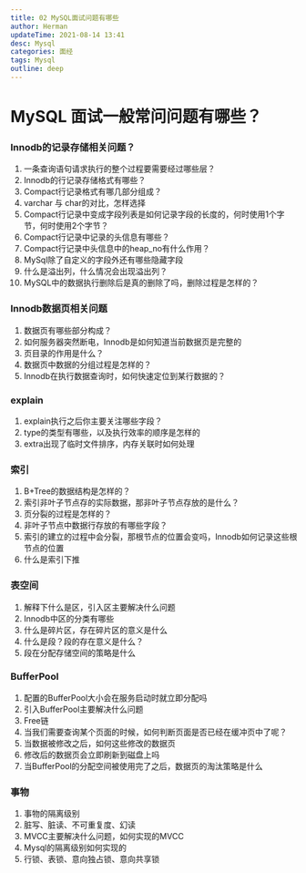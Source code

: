 ```yaml
---
title: 02 MySQL面试问题有哪些
author: Herman
updateTime: 2021-08-14 13:41
desc: Mysql
categories: 面经
tags: Mysql
outline: deep
---
```


# MySQL 面试一般常问问题有哪些？

### Innodb的记录存储相关问题？
1. 一条查询语句请求执行的整个过程要需要经过哪些层？
2. Innodb的行记录存储格式有哪些？
3. Compact行记录格式有哪几部分组成？
4. varchar 与 char的对比，怎样选择
5. Compact行记录中变成字段列表是如何记录字段的长度的，何时使用1个字节，何时使用2个字节？
6. Compact行记录中记录的头信息有哪些？
7. Compact行记录中头信息中的heap_no有什么作用？
8. MySql除了自定义的字段外还有哪些隐藏字段
9. 什么是溢出列，什么情况会出现溢出列？
10. MySQL中的数据执行删除后是真的删除了吗，删除过程是怎样的？

### Innodb数据页相关问题
1. 数据页有哪些部分构成？
2. 如何服务器突然断电，Innodb是如何知道当前数据页是完整的
3. 页目录的作用是什么？
4. 数据页中数据的分组过程是怎样的？
5. Innodb在执行数据查询时，如何快速定位到某行数据的？

### explain
1. explain执行之后你主要关注哪些字段？
2. type的类型有哪些，以及执行效率的顺序是怎样的
3. extra出现了临时文件排序，内存关联时如何处理

### 索引
1. B+Tree的数据结构是怎样的？
2. 索引非叶子节点存的实际数据，那非叶子节点存放的是什么？
3. 页分裂的过程是怎样的？
4. 非叶子节点中数据行存放的有哪些字段？
5. 索引的建立的过程中会分裂，那根节点的位置会变吗，Innodb如何记录这些根节点的位置
6. 什么是索引下推

### 表空间
1. 解释下什么是区，引入区主要解决什么问题
2. Innodb中区的分类有哪些
3. 什么是碎片区，存在碎片区的意义是什么
4. 什么是段？段的存在意义是什么？
5. 段在分配存储空间的策略是什么

### BufferPool
1. 配置的BufferPool大小会在服务启动时就立即分配吗
2. 引入BufferPool主要解决什么问题
3. Free链
4. 当我们需要查询某个页面的时候，如何判断页面是否已经在缓冲页中了呢？
5. 当数据被修改之后，如何这些修改的数据页
6. 修改后的数据页会立即刷新到磁盘上吗
7. 当BufferPool的分配空间被使用完了之后，数据页的淘汰策略是什么

### 事物
1. 事物的隔离级别
2. 脏写、脏读、不可重复度、幻读
3. MVCC主要解决什么问题，如何实现的MVCC
4. Mysql的隔离级别如何实现的
5. 行锁、表锁、意向独占锁、意向共享锁

